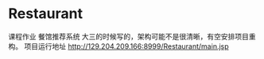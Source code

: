 # Restaurant
课程作业 餐馆推荐系统
大三的时候写的，架构可能不是很清晰，有空安排项目重构。
项目运行地址 http://129.204.209.166:8999/Restaurant/main.jsp
